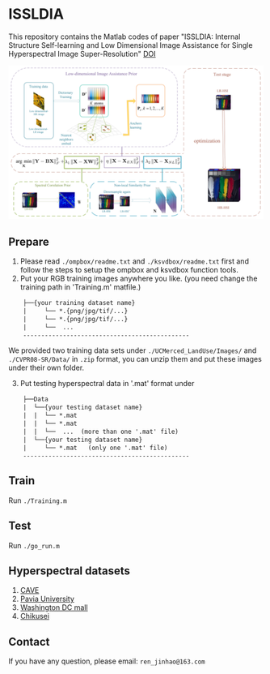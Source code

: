 # ISSLDIA
This repository contains the Matlab codes of paper "ISSLDIA: Internal Structure Self-learning and Low Dimensional Image
Assistance for Single Hyperspectral Image Super-Resolution" 
[DOI](https://doi.org/10.1016/j.infrared.2025.105859)
<p align="center">
  <img src="Fig/Figure_1.png">
</p>

## Prepare
   1) Please read `./ompbox/readme.txt` and `./ksvdbox/readme.txt` first and follow the steps to setup the ompbox and ksvdbox function tools.
   2) Put your RGB training images anywhere you like.  (you need change the training path in 'Training.m' matfile.)
```
    ├──{your training dataset name}
    |     └── *.{png/jpg/tif/...}      
    |     └── *.{png/jpg/tif/...}
    |     └──  ...
    ----------------------------------------------
```
   We provided two training data sets under `./UCMerced_LandUse/Images/` and `./CVPR08-SR/Data/` 
   in `.zip` format, you can unzip them and put these images under their own folder.
   
   3) Put testing hyperspectral data in '.mat' format under 
```
    ├──Data
    |  └──{your testing dataset name}
    |  |  └── *.mat
    |  |  └── *.mat   
    |  |  └──  ...  (more than one '.mat' file)
    |  └──{your testing dataset name}
    |     └── *.mat   (only one '.mat' file)
    ----------------------------------------------
``` 
## Train 
   Run `./Training.m`
## Test    
   Run `./go_run.m`
## Hyperspectral datasets
  1) [CAVE](https://www.cs.columbia.edu/CAVE/databases/multispectral/)
  2) [Pavia University](https://www.ehu.eus/ccwintco/index.php?title=Hyperspectral_Remote_Sensing_Scenes#Pavia_University_scene)
  3) [Washington DC mall](http://cobweb.ecn.purdue.edu/~biehl/Hyperspectral_Project.zip)
  4) [Chikusei](https://naotoyokoya.com/Download.html)
## Contact  
If you have any question, please email: `ren_jinhao@163.com`
